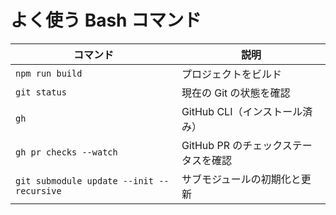 # よく使う Bash コマンド

| コマンド | 説明 |
| --- | --- |
| `npm run build` | プロジェクトをビルド |
| `git status` | 現在の Git の状態を確認 |
| `gh` | GitHub CLI（インストール済み） |
| `gh pr checks --watch` | GitHub PR のチェックステータスを確認 |
| `git submodule update --init --recursive` | サブモジュールの初期化と更新 | 
